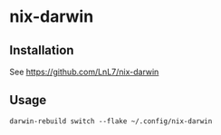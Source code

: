 # nix-darwin

## Installation

See https://github.com/LnL7/nix-darwin

## Usage

```shell
darwin-rebuild switch --flake ~/.config/nix-darwin
```